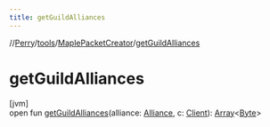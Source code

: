```yaml
---
title: getGuildAlliances
---
```

//[Perry](../../../index.html)/[tools](../index.html)/[MaplePacketCreator](index.html)/[getGuildAlliances](get-guild-alliances.html)



# getGuildAlliances



[jvm]\
open fun [getGuildAlliances](get-guild-alliances.html)(alliance: [Alliance](../../net.server.guild/-alliance/index.html), c: [Client](../../client/-client/index.html)): [Array](https://kotlinlang.org/api/latest/jvm/stdlib/kotlin/-array/index.html)<[Byte](https://kotlinlang.org/api/latest/jvm/stdlib/kotlin/-byte/index.html)>




